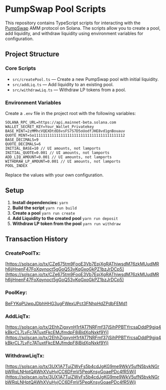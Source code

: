 # PumpSwap Pool Scripts

This repository contains TypeScript scripts for interacting with the [PumpSwap](https://pump.fun/) AMM protocol on Solana. The scripts allow you to create a pool, add liquidity, and withdraw liquidity using environment variables for configuration.

## Project Structure

### Core Scripts
- `src/createPool.ts` — Create a new PumpSwap pool with initial liquidity.
- `src/addLiq.ts` — Add liquidity to an existing pool.
- `src/withdrawLiq.ts` — Withdraw LP tokens from a pool.

### Environment Variables

Create a `.env` file in the project root with the following variables:

```**Example:**
SOLANA_RPC_URL=https://api.mainnet-beta.solana.com
WALLET_SECRET_KEY=Your_Wallet_Privatekey
BASE_MINT=2zMMhcVQEXDtdE6vsFS7S7D5oUodfJHE8vd1gnBouauv
QUOTE_MINT=So11111111111111111111111111111111111111112
BASE_DECIMALS=9
QUOTE_DECIMALS=6
INITIAL_BASE=10 // UI amounts, not lamports
INITIAL_QUOTE=0.001 // UI amounts, not lamports
ADD_LIQ_AMOUNT=0.001 // UI amounts, not lamports
WITHDRAW_LP_AMOUNT=0.001 // UI amounts, not lamports
POOL_INDEX
```
Replace the values with your own configuration.


## Setup

1. **Install dependencies:**
   `yarn`
2. **Build the script**
   `yarn run build`
3. **Create a pool**
   `yarn run create`
4. **Add Liquidity to the created pool**
   `yarn run deposit`
5. **Withdraw LP token from the pool**
   `yarn run withdraw`

## Transaction History

### CreatePoolTx: 
[https://solscan.io/tx/CZe675tm9FooE3Vb7EpjXgRAThiwsdM76zkMUudMRh6jjHnenF47FoXqynoct5gGoQ53vKqGxoGkPZ1bzJrDCp5](https://solscan.io/tx/CZe675tm9FooE3Vb7EpjXgRAThiwsdM76zkMUudMRh6jjHnenF47FoXqynoct5gGoQ53vKqGxoGkPZ1bzJrDCp5)
### PoolKey: 
[BeFYKqPUwpJDbhHHG3ugFWexUPct3FNhpHdZPdbFEMd1](https://solscan.io/account/BeFYKqPUwpJDbhHHG3ugFWexUPct3FNhpHdZPdbFEMd1)
### AddLiqTx: 
[https://solscan.io/tx/2EhhZigxynH1rfAT7NRFmf37jSihPPBTYrcsaDddP9gjq4kBkrCL7LyFc7ATuxtFkcEMJfmdpF8jBidXpNxkf9Yi](https://solscan.io/tx/2EhhZigxynH1rfAT7NRFmf37jSihPPBTYrcsaDddP9gjq4kBkrCL7LyFc7ATuxtFkcEMJfmdpF8jBidXpNxkf9Yi)
### WithdrawLiqTx:
[https://solscan.io/tx/3UX1A7TuiZWvFs5b4cdJgKG9me9WkV5ufN5bvkNGrbWRqLNHptQAWhXVuHyjCC6DFmV5PeqKnsyGoaePDc4fR5Wj](https://solscan.io/tx/3UX1A7TuiZWvFs5b4cdJgKG9me9WkV5ufN5bvkNGrbWRqLNHptQAWhXVuHyjCC6DFmV5PeqKnsyGoaePDc4fR5Wj)
